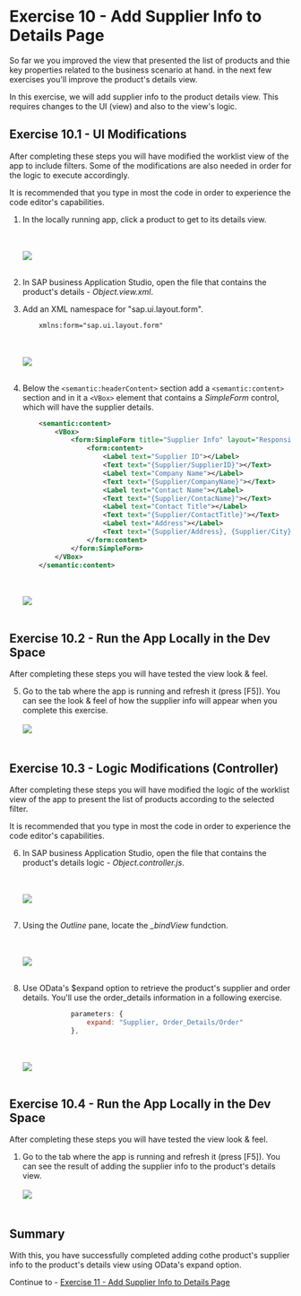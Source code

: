 # Exercise 10 - Add Supplier Info to Details Page

So far we you improved the view that presented the list of products and thie key properties related to the business scenario at hand. in the next few exercises you'll improve the product's details view.

In this exercise, we will add supplier info to the product details view. This requires changes to the UI (view) and also to the view's logic.

## Exercise 10.1 - UI Modifications

After completing these steps you will have modified the worklist view of the app to include filters. Some of the modifications are also needed in order for the logic to execute accordingly.

It is recommended that you type in most the code in order to experience the code editor's capabilities.

1. In the locally running app, click a product to get to its details view.

    <br><br>![](images/2020-10_BAS_App_Object_View_.jpg)<br><br>

2. In SAP business Application Studio, open the file that contains the product's details - *Object.view.xml*.

3. Add an XML namespace for "sap.ui.layout.form".
    ```xml
        xmlns:form="sap.ui.layout.form"
    ```

    <br><br>![](images/2020-10_BAS_Object_View_xmlns_form_.jpg)<br><br>

4. Below the `<semantic:headerContent>` section add a `<semantic:content>` section and in it a `<VBox>` element that contains a *SimpleForm* control, which will have the supplier details. 
    ```xml
        <semantic:content>
            <VBox>
                <form:SimpleForm title="Supplier Info" layout="ResponsiveGridLayout" singleContainerFullSize="false" columnsXL="1" columnsL="1" visible="{= ${objectView>/busy} ? false : true}">
                    <form:content>
                        <Label text="Supplier ID"></Label>
                        <Text text="{Supplier/SupplierID}"></Text>
                        <Label text="Company Name"></Label>
                        <Text text="{Supplier/CompanyName}"></Text>
                        <Label text="Contact Name"></Label>
                        <Text text="{Supplier/ContacName}"></Text>
                        <Label text="Contact Title"></Label>
                        <Text text="{Supplier/ContactTitle}"></Text>
                        <Label text="Address"></Label>
                        <Text text="{Supplier/Address}, {Supplier/City}, {Supplier/PostalCode}, {Supplier/Country}"></Text>
                    </form:content>
                </form:SimpleForm>
            </VBox>
        </semantic:content>

    ```

    <br><br>![](images/2020-10_BAS_Object_View_Supplier_Info_.jpg)<br><br>

## Exercise 10.2 - Run the App Locally in the Dev Space

After completing these steps you will have tested the view look & feel.

5.	Go to the tab where the app is running and refresh it (press [F5]). You can see the look & feel of how the supplier info will appear when you complete this exercise.
    <br><br>![](images/2020-10_BAS_App_Object_View_After_View_.jpg)<br><br>

## Exercise 10.3 - Logic Modifications (Controller)

After completing these steps you will have modified the logic of the worklist view of the app to present the list of products according to the selected filter.

It is recommended that you type in most the code in order to experience the code editor's capabilities.

6. In SAP business Application Studio, open the file that contains the product's details logic - *Object.controller.js*.

    <br><br>![](images/2020-10_BAS_Object_Controller-1_.jpg)<br><br>

7. Using the *Outline* pane, locate the *_bindView* fundction.

    <br><br>![](images/2020-10_BAS_Object_Controller-2_.jpg)<br><br>

8. Use OData's $expand option to retrieve the product's supplier and order details. You'll use the order_details information in a following exercise.
    ```javascript
                parameters: {
                    expand: "Supplier, Order_Details/Order"
                },
    ```

    <br><br>![](images/2020-10_BAS_Object_Controller-3_.jpg)<br><br>

## Exercise 10.4 - Run the App Locally in the Dev Space

After completing these steps you will have tested the view look & feel.

1.	Go to the tab where the app is running and refresh it (press [F5]). You can see the result of adding the supplier info to the product's details view.
    <br><br>![](images/2020-10_BAS_Object_Controller-4_.jpg)<br><br>


## Summary

With this, you have successfully completed adding cothe product's supplier info to the product's details view using OData's expand option.

Continue to - [Exercise 11 - Add Supplier Info to Details Page](../ex10/README.md)

